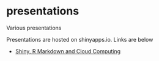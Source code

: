 # presentations
Various presentations

Presentations are hosted on shinyapps.io. Links are below

* [Shiny, R Markdown and Cloud Computing](camroach87.shinyapps.io/shiny-r-markdown-and-cloud-computing/)
